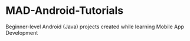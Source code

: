 # MAD-Android-Tutorials
Beginner-level Android (Java) projects created while learning Mobile App Development 
